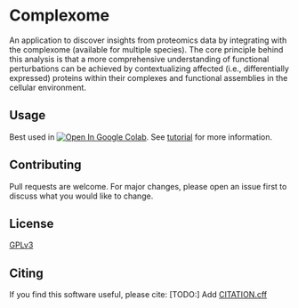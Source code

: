 # Complexome

An application to discover insights from proteomics data by integrating with the complexome (available for multiple species). The core principle behind this analysis is that a more comprehensive understanding of functional perturbations can be achieved by contextualizing affected (i.e., differentially expressed) proteins within their complexes and functional assemblies in the cellular environment.


## Usage

Best used in <a href="https://colab.research.google.com/github/mguharoy/Complexome/blob/main/Complexome.ipynb" target="_parent"><img src="https://colab.research.google.com/assets/colab-badge.svg" alt="Open In Google Colab"/></a>. See [tutorial](tutorial.md) for more information.

## Contributing

Pull requests are welcome. For major changes, please open an issue first
to discuss what you would like to change.

## License

[GPLv3](https://spdx.org/licenses/GPL-3.0-or-later.html)


## Citing

If you find this software useful, please cite:
[TODO:] Add [CITATION.cff](https://docs.github.com/en/repositories/managing-your-repositorys-settings-and-features/customizing-your-repository/about-citation-files)
